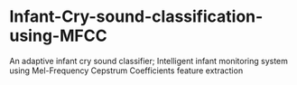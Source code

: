 # Infant-Cry-sound-classification-using-MFCC
An adaptive infant cry sound classifier;
Intelligent infant monitoring system using Mel-Frequency Cepstrum Coefficients feature extraction  
